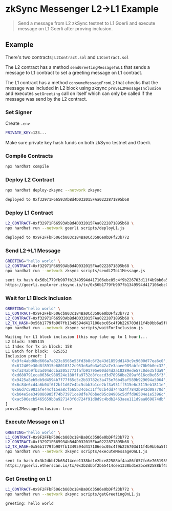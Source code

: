 # zkSync Messenger L2->L1 Example

> Send a message from L2 zkSync testnet to L1 Goerli and execute message on L1 Goerli after proving inclusion.

## Example

There's two contracts; `L2Contract.sol` and `L1Contract.sol`

The L2 contract has a method `sendGreetingMessageToL1` that sends a message to L1 contract to set a greeting message on L1 contract.

The L1 contract has a method `consumeMessageFromL2` that checks that the message was included in L2 block using zksync `proveL2MessageInclusion` and executes `setGreeting` call on itself which can only be called if the message was send by the L2 contract.

### Set Signer

Create `.env`

```sh
PRIVATE_KEY=123...
```

Make sure private key hash funds on both zkSync testnet and Goerli.

### Compile Contracts

```sh
npx hardhat compile
```

### Deploy L2 Contract

```sh
npx hardhat deploy-zksync --network zksync

deployed to 0xf32971F66593AbBd4D032015FAa0222871895b68
```

### Deploy L1 Contract

```sh
L2_CONTRACT=0xf32971F66593AbBd4D032015FAa0222871895b68 \
npx hardhat run --network goerli scripts/deployL1.js

deployed to 0x9F2FFbF506cb803c184Ba0Cd3586e0bDFf23b772
```

### Send L2->L1 Message

```sh
GREETING="hello world" \
L2_CONTRACT=0xf32971F66593AbBd4D032015FAa0222871895b68 \
npx hardhat run --network zksync scripts/sendL2ToL1Message.js

sent tx hash 0x56b1779fb907fb1349594d417106ebc05c4f9b226703d11f4b9bb6a5f0208995
https://goerli.explorer.zksync.io/tx/0x56b1779fb907fb1349594d417106ebc05c4f9b226703d11f4b9bb6a5f0208995
```

### Wait for L1 Block Inclusion

```sh
GREETING="hello world" \
L1_CONTRACT=0x9F2FFbF506cb803c184Ba0Cd3586e0bDFf23b772 \
L2_CONTRACT=0xf32971F66593AbBd4D032015FAa0222871895b68 \
L2_TX_HASH=0x56b1779fb907fb1349594d417106ebc05c4f9b226703d11f4b9bb6a5f0208995 \
npx hardhat run --network zksync scripts/waitForInclusion.js

Waiting for L1 block inclusion (this may take up to 1 hour)...
L2 block: 5905135
L1 Index for Tx in block: 158
L1 Batch for block:  625353
Inclusion proof: [
  '0x9fc4abd6bd666a7a823c8565e53fd3b8c6f2e43d1859dd149c9c9600d77ea6c0',
  '0x612469e30d8f8915e68010312c953e8a0b3a942a7e3aaee989abfe70b9b0ec32',
  '0xfa24ab9fb3ad04ddcba2053773fafb91795e00dd4d2a18289ede57c0de35fda9',
  '0xd680791eca0636c988524e180ffa9732d8fcacd3d78960be289af616cd0e65f3',
  '0x9425a8eb5db9d4594b7f77f65c5c2b33782c3a475e76b45af589b929694a5064',
  '0x6c84e6cd4a6b04f6f2bf1d67e4bc5cbb3b1ce2bf3a951ff515e6c3115eb1811e',
  '0x66d7c5983afe44cf15ea8cf565b34c6c31ff0cb4dd744524f7842b942d08770d',
  '0xb04e5ee349086985f74b73971ce9dfe76bbed95c84906c5dffd96504e1e5396c',
  '0xac506ecb5465659b3a927143f6d724f91d8d9c4bdb2463aee111d9aa869874db'
]
proveL2MessageInclusion: true
```

### Execute Message on L1

```sh
GREETING="hello world" \
L1_CONTRACT=0x9F2FFbF506cb803c184Ba0Cd3586e0bDFf23b772 \
L2_CONTRACT=0xf32971F66593AbBd4D032015FAa0222871895b68 \
L2_TX_HASH=0x56b1779fb907fb1349594d417106ebc05c4f9b226703d11f4b9bb6a5f0208995 \
npx hardhat run --network zksync scripts/executeMessageOnL1.js

sent tx hash 0x3b2dbbf2b65414cee1338bd1e2bce82588bf4aa86f057fc6e7651935ed43fde4
https://goerli.etherscan.io/tx/0x3b2dbbf2b65414cee1338bd1e2bce82588bf4aa86f057fc6e7651935ed43fde4
```

### Get Greeting on L1

```sh
L1_CONTRACT=0x9F2FFbF506cb803c184Ba0Cd3586e0bDFf23b772 \
npx hardhat run --network zksync scripts/getGreetingOnL1.js

greeting: hello world
```
